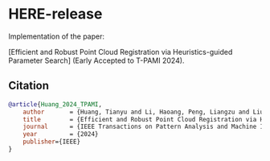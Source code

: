 # HERE-release

Implementation of the paper:

[Efficient and Robust Point Cloud Registration via Heuristics-guided Parameter Search] (Early Accepted to T-PAMI 2024).

## Citation

```bibtex
@article{Huang_2024_TPAMI,
    author       = {Huang, Tianyu and Li, Haoang, Peng, Liangzu and Liu, Yinlong and Liu, Yun-Hui},
    title        = {Efficient and Robust Point Cloud Registration via Heuristics-guided Parameter Search},
    journal      = {IEEE Transactions on Pattern Analysis and Machine Intelligence},
    year         = {2024}
    publisher={IEEE}
}
```
